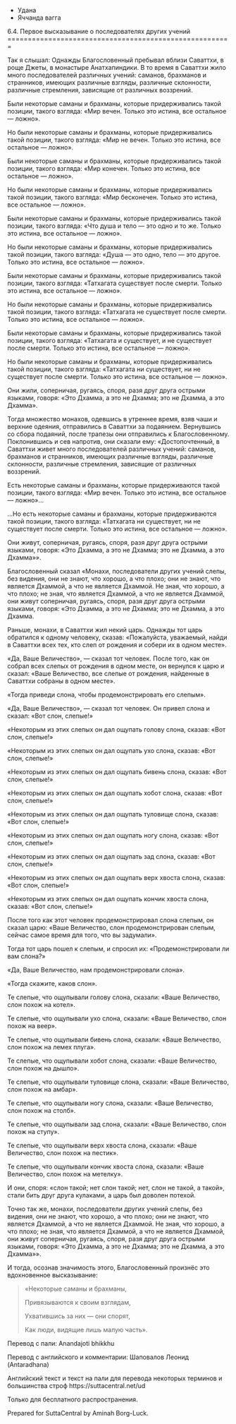 









* Удана
* Яччанда вагга


6\.4\. Первое высказывание о последователях других учений
\=\=\=\=\=\=\=\=\=\=\=\=\=\=\=\=\=\=\=\=\=\=\=\=\=\=\=\=\=\=\=\=\=\=\=\=\=\=\=\=\=\=\=\=\=\=\=\=\=\=\=\=\=\=\=



Так я слышал: Однажды Благословенный пребывал вблизи Саваттхи, в роще Джеты, в монастыре Анатхапиндики\. В то время в Саваттхи жило много последователей различных учений: саманов, брахманов и странников, имеющих различные взгляды, различные склонности, различные стремления, зависящие от различных воззрений\.


Были некоторые саманы и брахманы, которые придерживались такой позиции, такого взгляда: «Мир вечен\. Только это истина, все остальное — ложно»\.


Но были некоторые саманы и брахманы, которые придерживались такой позиции, такого взгляда: «Мир не вечен\. Только это истина, все остальное — ложно»\.


Были некоторые саманы и брахманы, которые придерживались такой позиции, такого взгляда: «Мир конечен\. Только это истина, все остальное — ложно»\.


Но были некоторые саманы и брахманы, которые придерживались такой позиции, такого взгляда: «Мир бесконечен\. Только это истина, все остальное — ложно»\.


Были некоторые саманы и брахманы, которые придерживались такой позиции, такого взгляда: «Что душа и тело — это одно и то же\. Только это истина, все остальное — ложно»\.


Но были некоторые саманы и брахманы, которые придерживались такой позиции, такого взгляда: «Душа — это одно, тело — это другое\. Только это истина, все остальное — ложно»\.


Были некоторые саманы и брахманы, которые придерживались такой позиции, такого взгляда: «Татхагата существует после смерти\. Только это истина, все остальное — ложно»\.


Но были некоторые саманы и брахманы, которые придерживались такой позиции, такого взгляда: «Татхагата не существует после смерти\. Только это истина, все остальное — ложно»\.


Были некоторые саманы и брахманы, которые придерживались такой позиции, такого взгляда: «Татхагата и существует, и не существует после смерти\. Только это истина, все остальное — ложно»\.


Но были некоторые саманы и брахманы, которые придерживались такой позиции, такого взгляда: «Татхагата ни существует, ни не существует после смерти\. Только это истина, все остальное — ложно»\.


Они жили, соперничая, ругаясь, споря, разя друг друга острыми языками, говоря: «Это Дхамма, а это не Дхамма; это не Дхамма, а это Дхамма»\.


Тогда множество монахов, одевшись в утреннее время, взяв чаши и верхние одеяния, отправились в Саваттхи за подаянием\. Вернувшись со сбора подаяний, после трапезы они отправились к Благословенному\. Поклонившись и сев напротив, они сказали ему: «Достопочтенный, в Саваттхи живет много последователей различных учений: саманов, брахманов и странников, имеющих различные взгляды, различные склонности, различные стремления, зависящие от различных воззрений\.


Есть некоторые саманы и брахманы, которые придерживаются такой позиции, такого взгляда: «Мир вечен\. Только это истина, все остальное — ложно»…


…Но есть некоторые саманы и брахманы, которые придерживаются такой позиции, такого взгляда: «Татхагата ни существует, ни не существует после смерти\. Только это истина, все остальное — ложно»\.


Они живут, соперничая, ругаясь, споря, разя друг друга острыми языками, говоря: «Это Дхамма, а это не Дхамма; это не Дхамма, а это Дхамма»»\.


Благословенный сказал «Монахи, последователи других учений слепы, без видения, они не знают, что хорошо, а что плохо; они не знают, что является Дхаммой, а что не является Дхаммой\. Не зная, что хорошо, а что плохо; не зная, что является Дхаммой, а что не является Дхаммой, они живут соперничая, ругаясь, споря, разя друг друга острыми языками, говоря: «Это Дхамма, а это не Дхамма; это не Дхамма, а это Дхамма\.


Раньше, монахи, в Саваттхи жил некий царь\. Однажды тот царь обратился к одному человеку, сказав: «Пожалуйста, уважаемый, найди в Саваттхи всех тех, кто слеп от рождения и собери их в одном месте»\.


«Да, Ваше Величество», — сказал тот человек\. После того, как он собрал всех слепых от рождения в одном месте, он вернулся к царю и сказал: «Ваше Величество, все слепые от рождения, найденные в Саваттхи собраны в одном месте»\.


«Тогда приведи слона, чтобы продемонстрировать его слепым»\.


«Да, Ваше Величество», — сказал тот человек\. Он привел слона и сказал: «Вот слон, слепые\!»


«Некоторым из этих слепых он дал ощупать голову слона, сказав: «Вот слон, слепые\!»


«Некоторым из этих слепых он дал ощупать ухо слона, сказав: «Вот слон, слепые\!»


«Некоторым из этих слепых он дал ощупать бивень слона, сказав: «Вот слон, слепые\!»


«Некоторым из этих слепых он дал ощупать хобот слона, сказав: «Вот слон, слепые\!»


«Некоторым из этих слепых он дал ощупать туловище слона, сказав: «Вот слон, слепые\!»


«Некоторым из этих слепых он дал ощупать ногу слона, сказав: «Вот слон, слепые\!»


«Некоторым из этих слепых он дал ощупать зад слона, сказав: «Вот слон, слепые\!»


«Некоторым из этих слепых он дал ощупать верх хвоста слона, сказав: «Вот слон, слепые\!»


«Некоторым из этих слепых он дал ощупать кончик хвоста слона, сказав: «Вот слон, слепые\!»


После того как этот человек продемонстрировал слона слепым, он сказал царю: «Ваше Величество, слон продемонстрирован слепым, сейчас самое время для того, что вы задумали»\.


Тогда тот царь пошел к слепым, и спросил их: «Продемонстрировали ли вам слона?»


«Да, Ваше Величество, нам продемонстрировали слона»\.


«Тогда скажите, каков слон»\.


Те слепые, что ощупывали голову слона, сказали: «Ваше Величество, слон похож на котел»\.


Те слепые, что ощупывали ухо слона, сказали: «Ваше Величество, слон похож на веер»\.


Те слепые, что ощупывали бивень слона, сказали: «Ваше Величество, слон похож на лемех плуга»\.


Те слепые, что ощупывали хобот слона, сказали: «Ваше Величество, слон похож на дышло»\.


Те слепые, что ощупывали туловище слона, сказали: «Ваше Величество, слон похож на амбар»\.


Те слепые, что ощупывали ногу слона, сказали: «Ваше Величество, слон похож на столб»\.


Те слепые, что ощупывали зад слона, сказали: «Ваше Величество, слон похож на ступу»\.


Те слепые, что ощупывали верх хвоста слона, сказали: «Ваше Величество, слон похож на пестик»\.


Те слепые, что ощупывали кончик хвоста слона, сказали: «Ваше Величество, слон похож на метелку»\.


И они, споря: «слон такой; нет слон такой; нет, слон не такой, а такой», стали бить друг друга кулаками, а царь был доволен потехой\.


Точно так же, монахи, последователи других учений слепы, без видения, они не знают, что хорошо, а что плохо; они не знают, что является Дхаммой, а что не является Дхаммой\. Не зная, что хорошо, а что плохо; не зная, что является Дхаммой, а что не является Дхаммой, они живут соперничая, ругаясь, споря, разя друг друга острыми языками, говоря: «Это Дхамма, а это не Дхамма; это не Дхамма, а это Дхамма»»\.


И тогда, осознав значимость этого, Благословенный произнёс это вдохновенное высказывание:



> «Некоторые саманы и брахманы,  
> 
> Привязываются к своим взглядам,  
> 
> Ухватившись за них — они спорят,  
> 
> Как люди, видящие лишь малую часть»\.



Перевод с пали: Anandajoti bhikkhu


Перевод с английского и комментарии: Шаповалов Леонид \(Antaradhana\)


Английский текст и текст на пали для перевода некоторых терминов и большинства строф https://suttacentral\.net/ud


  

Только для бесплатного распространения\.


  

Prepared for SuttaCentral by Aminah Borg\-Luck\.







